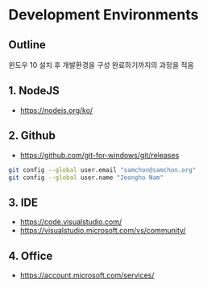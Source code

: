 # Development Environments
## Outline
윈도우 10 설치 후 개발환경을 구성 완료하기까지의 과정을 적음

## 1. NodeJS
  - https://nodejs.org/ko/

## 2. Github
  - https://github.com/git-for-windows/git/releases

```bash
git config --global user.email "samchon@samchon.org"
git config --global user.name "Jeongho Nam"
```

## 3. IDE
  - https://code.visualstudio.com/
  - https://visualstudio.microsoft.com/vs/community/

## 4. Office
  - https://account.microsoft.com/services/